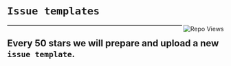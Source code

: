 # `Issue templates`

<a href="https://github.com/MacrowebCloud/.github" alt=".github">
	<img align="right" src="https://komarev.com/ghpvc/?username=macrowebcloudDotgithub&color=brightgreen&style=plastic&label=Repo+Views" alt="Repo Views"/>
</a>


---

## Every 50 stars we will prepare and upload a new `issue template`. 
